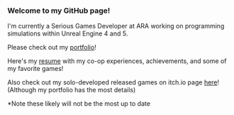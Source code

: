 ### Welcome to my GitHub page!

I'm currently a Serious Games Developer at ARA working on programming simulations within Unreal Engine 4 and 5.

Please check out my [portfolio](https://emichalski2000.wixsite.com/ericmichalski)!

Here's my [resume](https://github.com/ericmichalski/About-Me/blob/main/EricMichalski_Resume.pdf) with my co-op experiences, achievements, and some of my favorite games!

Also check out my solo-developed released games on itch.io page [here](https://eric-michalski.itch.io/)! (Although my portfolio has the most details)

*Note these likely will not be the most up to date
